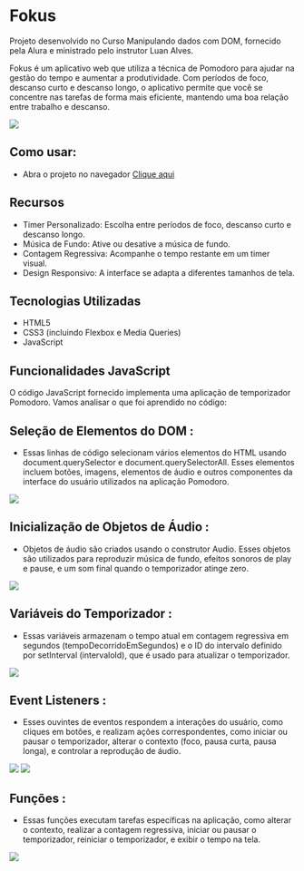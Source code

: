 # Fokus

Projeto desenvolvido no Curso Manipulando dados com DOM, fornecido pela Alura e ministrado pelo instrutor Luan Alves.

Fokus é um aplicativo web que utiliza a técnica de Pomodoro para ajudar na gestão do tempo e aumentar a produtividade. 
Com períodos de foco, descanso curto e descanso longo, 
o aplicativo permite que você se concentre nas tarefas de forma mais eficiente,
mantendo uma boa relação entre trabalho e descanso.

<img src="fokus-1.png">

## Como usar: 
- Abra o projeto no navegador [Clique aqui](https://fokus-lime.vercel.app/)


## Recursos
- Timer Personalizado: Escolha entre períodos de foco, descanso curto e descanso longo.
- Música de Fundo: Ative ou desative a música de fundo.
- Contagem Regressiva: Acompanhe o tempo restante em um timer visual.
- Design Responsivo: A interface se adapta a diferentes tamanhos de tela.

## Tecnologias Utilizadas
- HTML5
- CSS3 (incluindo Flexbox e Media Queries)
- JavaScript

## Funcionalidades JavaScript
O código JavaScript fornecido implementa uma aplicação de temporizador Pomodoro. Vamos analisar o que foi aprendido no código:

## Seleção de Elementos do DOM :
- Essas linhas de código selecionam vários elementos do HTML usando document.querySelector e document.querySelectorAll.
Esses elementos incluem botões, imagens, elementos de áudio e outros componentes da interface do usuário utilizados na aplicação Pomodoro.
<img src="dom.png">


## Inicialização de Objetos de Áudio :
- Objetos de áudio são criados usando o construtor Audio. Esses objetos são utilizados para reproduzir música de fundo,
efeitos sonoros de play e pause, e um som final quando o temporizador atinge zero.
<img src="musica.png">

## Variáveis do Temporizador :
- Essas variáveis armazenam o tempo atual em contagem regressiva em segundos (tempoDecorridoEmSegundos)
e o ID do intervalo definido por setInterval (intervaloId), que é usado para atualizar o temporizador.
<img src="temporizador.png">

## Event Listeners :
- Esses ouvintes de eventos respondem a interações do usuário, como cliques em botões, e realizam ações correspondentes,
como iniciar ou pausar o temporizador, alterar o contexto (foco, pausa curta, pausa longa), e controlar a reprodução de áudio.
<img src="eventlistener.png">
<img src="eventlistener2.png">

## Funções :
- Essas funções executam tarefas específicas na aplicação, como alterar o contexto,
realizar a contagem regressiva, iniciar ou pausar o temporizador, reiniciar o temporizador, e exibir o tempo na tela.
<img src="funcoes.png">
  



